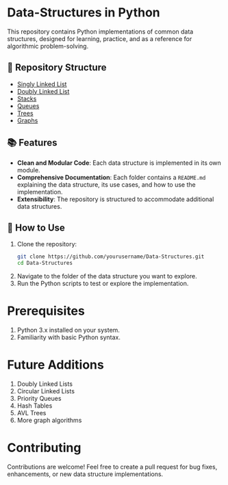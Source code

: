 # Data-Structures in Python
This repository contains Python implementations of common data structures, designed for learning, practice, and as a reference for algorithmic problem-solving.

## 📂 Repository Structure

- [Singly Linked List](SinglyLinkedList/README.md)
- [Doubly Linked List](DoublyLinkedList/README.md)
- [Stacks](Stacks/README.md)
- [Queues](Queues/README.md)
- [Trees](Trees/README.md)
- [Graphs](Graphs/README.md)

## 📚 Features
- **Clean and Modular Code**: Each data structure is implemented in its own module.
- **Comprehensive Documentation**: Each folder contains a `README.md` explaining the data structure, its use cases, and how to use the implementation.
- **Extensibility**: The repository is structured to accommodate additional data structures.

## 🚀 How to Use
1. Clone the repository:
   ```bash
   git clone https://github.com/yourusername/Data-Structures.git
   cd Data-Structures
2. Navigate to the folder of the data structure you want to explore.
3. Run the Python scripts to test or explore the implementation.

# Prerequisites
1. Python 3.x installed on your system.
2. Familiarity with basic Python syntax.

#  Future Additions
1. Doubly Linked Lists
2. Circular Linked Lists
3. Priority Queues
4. Hash Tables
5. AVL Trees
6. More graph algorithms

#  Contributing
Contributions are welcome! Feel free to create a pull request for bug fixes, enhancements, or new data structure implementations.
